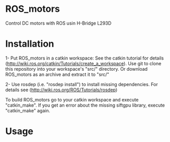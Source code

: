 # ROS_motors
Control DC motors with ROS usin H-Bridge L293D

# Installation
1- Put ROS_motors in a catkin workspace: See the catkin tutorial for details (http://wiki.ros.org/catkin/Tutorials/create_a_workspace). Use git to clone this repository into your workspace's "src/" directory. Or download ROS_motors as an archive and extract it to "src/"

2- Use rosdep (i.e. "rosdep install") to install missing dependencies. For details see (http://wiki.ros.org/ROS/Tutorials/rosdep)

To build ROS_motors go to your catkin workspace and execute "catkin_make". If you get an error about the missing siftgpu library, execute "catkin_make" again.

# Usage
